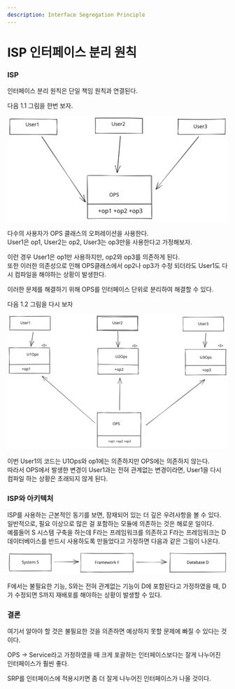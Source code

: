 ```yaml
---
description: Interface Segregation Principle
---
```


# ISP 인터페이스 분리 원칙



### ISP

인터페이스 분리 원칙은 단일 책임 원칙과 연결된다.

다음 1.1 그림을 한번 보자.

<img src="../../../.gitbook/assets/file.drawing (3).svg" alt="1.1" class="gitbook-drawing">

다수의 사용자가 OPS 클래스의 오퍼레이션을 사용한다.\
User1은 op1, User2는 op2, User3는 op3만을 사용한다고 가정해보자. &#x20;

이런 경우 User1은 op1만 사용하지만, op2와 op3를 의존하게 된다.\
또한 이러한 의존성으로 인해 OPS클래스에서 op2나 op3가 수정 되더라도 User1도 다시 컴파일을 해야하는 상황이 발생한다.

이러한 문제를 해결하기 위해 OPS를 인터페이스 단위로 분리하여 해결할 수 있다.

다음 1.2 그림을 다시 보자

<img src="../../../.gitbook/assets/file.drawing (1).svg" alt="1.2" class="gitbook-drawing">

이번 User1의 코드는 U1Ops와 op1에는 의존하지만 OPS에는 의존하지 않는다.\
따라서 OPS에서 발생한 변경이 User1과는 전혀 관계없는 변경이라면, User1을 다시 컴파일 하는 상황은 초래되지 않게 된다.

### ISP와 아키텍처

ISP를 사용하는 근본적인 동기를 보면, 잠재되어 있는 더 깊은 우려사항을 볼 수 있다.\
&#x20;일반적으로, 필요 이상으로 많은 걸 포함하는 모듈에 의존하는 것은 해로운 일이다.\
&#x20;예를들어 S 시스템 구축을 하는데 F라는 프레임워크를 의존하고 F라는 프레임워크는 D 데이터베이스를 반드시 사용하도록 만들었다고 가정하면 다음과 같은 그림이 나온다.

<img src="../../../.gitbook/assets/file.drawing (2).svg" alt="1.3" class="gitbook-drawing">

F에서는 불필요한 기능, S와는 전혀 관계없는 기능이 D에 포함된다고 가정하였을 때, D가 수정되면 S까지 재배포를 해야하는 상황이 발생할 수 있다.

### 결론

여기서 알아야 할 것은 불필요한 것을 의존하면 예상하지 못할 문제에 빠질 수 있다는 것이다.

OPS -> Service라고 가정하였을 때 크게 포괄하는 인터페이스보다는 잘게 나누어진 인터페이스가 훨씬 좋다.

SRP를 인터페이스에 적용시키면 좀 더 잘게 나누어진 인터페이스가 나올 것이다.
